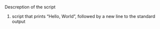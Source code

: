 Descreption of the script
1. script that prints “Hello, World”, followed by a new line to the standard output

